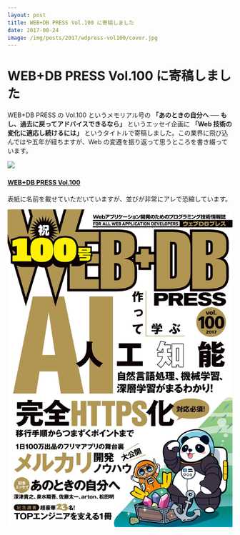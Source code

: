 ```yaml
---
layout: post
title: WEB+DB PRESS Vol.100 に寄稿しました
date: 2017-08-24
image: /img/posts/2017/wdpress-vol100/cover.jpg
---
```


# WEB+DB PRESS Vol.100 に寄稿しました

WEB+DB PRESS の Vol.100 というメモリアル号の **「あのときの自分へ ── もし、過去に戻ってアドバイスできるなら」** というエッセイ企画に **「Web 技術の変化に適応し続けるには」** というタイトルで寄稿しました。この業界に飛び込んではや五年が経ちますが、Web の変遷を振り返って思うところを書き綴っています。

<div class="Media Media--affiliate">
  <img class="Media__Figure" src="https://images-na.ssl-images-amazon.com/images/I/61EEU3dmOUL._SX352_BO1,204,203,200_.jpg">
  <div class="Media__Body">
    <a href="https://www.amazon.co.jp/dp/4774191299/?tag=1000ch-22" target="_blank">
      <h4 class="Media__Title">WEB+DB PRESS Vol.100</h4>
    </a>
  </div>
</div>

表紙に名前を載せていただいていますが、並びが非常にアレで恐縮しています。

![WEB+DB PRESS 100号の表紙](/img/posts/2017/wdpress-vol100/cover.jpg)
